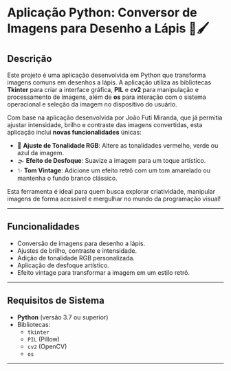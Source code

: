 # Aplicação Python: Conversor de Imagens para Desenho a Lápis 🎨🖌️  

## Descrição  
Este projeto é uma aplicação desenvolvida em Python que transforma imagens comuns em desenhos a lápis. A aplicação utiliza as bibliotecas **Tkinter** para criar a interface gráfica, **PIL** e **cv2** para manipulação e processamento de imagens, além de **os** para interação com o sistema operacional e seleção da imagem no dispositivo do usuário.  

Com base na aplicação desenvolvida por João Futi Miranda, que já permitia ajustar intensidade, brilho e contraste das imagens convertidas, esta aplicação inclui **novas funcionalidades** únicas:  
- 🎨 **Ajuste de Tonalidade RGB**: Altere as tonalidades vermelho, verde ou azul da imagem.  
- 🌫️ **Efeito de Desfoque**: Suavize a imagem para um toque artístico.  
- ✨ **Tom Vintage**: Adicione um efeito retrô com um tom amarelado ou mantenha o fundo branco clássico.  

Esta ferramenta é ideal para quem busca explorar criatividade, manipular imagens de forma acessível e mergulhar no mundo da programação visual!  

---

## Funcionalidades  
- Conversão de imagens para desenho a lápis.  
- Ajustes de brilho, contraste e intensidade.  
- Adição de tonalidade RGB personalizada.  
- Aplicação de desfoque artístico.  
- Efeito vintage para transformar a imagem em um estilo retrô.  

---

## Requisitos de Sistema  
- **Python** (versão 3.7 ou superior)  
- Bibliotecas:  
  - `tkinter`  
  - `PIL` (Pillow)  
  - `cv2` (OpenCV)  
  - `os`  

---
